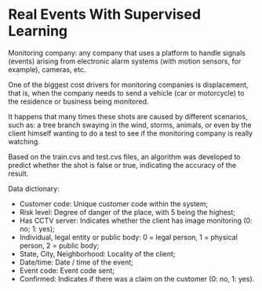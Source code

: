 # Real Events With Supervised Learning

Monitoring company: any company that uses a platform to handle signals (events) arising from electronic alarm systems (with motion sensors,
for example), cameras, etc.

One of the biggest cost drivers for monitoring companies is displacement, that is, when the company needs to send a vehicle (car or motorcycle) to the residence or business being monitored.

It happens that many times these shots are caused by different scenarios, such as: a tree branch swaying in the wind, storms, animals, or even by the client himself wanting to do a test to see if the monitoring company is really watching.

Based on the train.cvs and test.cvs files, an algorithm was developed to predict whether the shot is false or true, indicating the accuracy of the result.

Data dictionary:

<ul>

<li>Customer code: Unique customer code within the system;</li>
<li>Risk level: Degree of danger of the place, with 5 being the highest;</li>
<li>Has CCTV server: Indicates whether the client has image monitoring (0: no; 1: yes);</li>
<li>Individual, legal entity or public body: 0 = legal person, 1 = physical person, 2 = public body;</li>
<li>State, City, Neighborhood: Locality of the client;</li>
<li>Date/time: Date / time of the event;</li>
<li>Event code: Event code sent;</li>
<li>Confirmed: Indicates if there was a claim on the customer (0: no, 1: yes).</li>

</ul>
